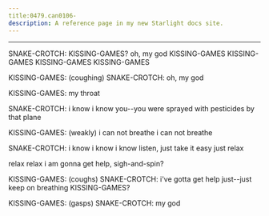 ```yaml
---
title:0479.can0106-
description: A reference page in my new Starlight docs site.
---
```

----- 
SNAKE-CROTCH: KISSING-GAMES? 
 oh, my god
 KISSING-GAMES
 KISSING-GAMES
 KISSING-GAMES
 KISSING-GAMES
 
KISSING-GAMES: (coughing) 
SNAKE-CROTCH: oh, my god
 
KISSING-GAMES: my throat
 
SNAKE-CROTCH: i know
 i know
 you--you were sprayed with pesticides by that plane


KISSING-GAMES: (weakly) i can not breathe
 i can not breathe
 
SNAKE-CROTCH: i know
 i know
 i know
 listen, just take it easy
 just relax
 
relax
 relax
 i am gonna get help, sigh-and-spin? 
 
KISSING-GAMES: (coughs) 
SNAKE-CROTCH: i've gotta get help
 just--just keep on breathing
 KISSING-GAMES? 
 
KISSING-GAMES: (gasps) 
SNAKE-CROTCH: my god
 
